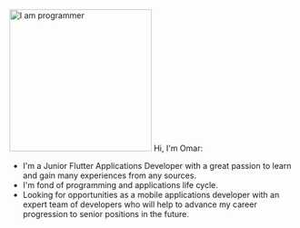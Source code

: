 
<img alt="I am programmer" src="https://github.com/Husseinhtm99/Husseinhtm99/blob/main/profile-img.png" width="250" title="I am programmer"/> 
Hi, I'm Omar:

* I'm a Junior Flutter Applications Developer with a great passion to learn and gain many experiences from any sources.
* I'm fond of programming and applications life cycle.
* Looking for opportunities as a mobile applications developer with an expert team of developers who will help to advance my career progression to senior positions in the future.


